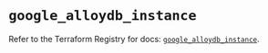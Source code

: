 # `google_alloydb_instance`

Refer to the Terraform Registry for docs: [`google_alloydb_instance`](https://registry.terraform.io/providers/hashicorp/google/6.38.0/docs/resources/alloydb_instance).
